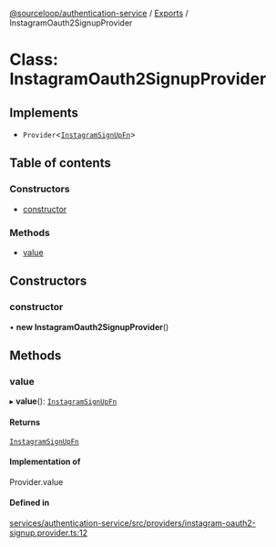 [@sourceloop/authentication-service](../README.md) / [Exports](../modules.md) / InstagramOauth2SignupProvider

# Class: InstagramOauth2SignupProvider

## Implements

- `Provider`<[`InstagramSignUpFn`](../modules.md#instagramsignupfn)\>

## Table of contents

### Constructors

- [constructor](InstagramOauth2SignupProvider.md#constructor)

### Methods

- [value](InstagramOauth2SignupProvider.md#value)

## Constructors

### constructor

• **new InstagramOauth2SignupProvider**()

## Methods

### value

▸ **value**(): [`InstagramSignUpFn`](../modules.md#instagramsignupfn)

#### Returns

[`InstagramSignUpFn`](../modules.md#instagramsignupfn)

#### Implementation of

Provider.value

#### Defined in

[services/authentication-service/src/providers/instagram-oauth2-signup.provider.ts:12](https://github.com/sourcefuse/loopback4-microservice-catalog/blob/77bb890a2/services/authentication-service/src/providers/instagram-oauth2-signup.provider.ts#L12)

